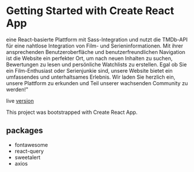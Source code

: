 # Getting Started with Create React App

eine React-basierte Plattform mit Sass-Integration und nutzt die TMDb-API für eine nahtlose Integration von Film- und Serieninformationen. Mit ihrer ansprechenden Benutzeroberfläche und benutzerfreundlichen Navigation ist die Website ein perfekter Ort, um nach neuen Inhalten zu suchen, Bewertungen zu lesen und persönliche Watchlists zu erstellen. Egal ob Sie ein Film-Enthusiast oder Serienjunkie sind, unsere Website bietet ein umfassendes und unterhaltsames Erlebnis. Wir laden Sie herzlich ein, unsere Plattform zu erkunden und Teil unserer wachsenden Community zu werden!"

live [version](https://movie-aliho3ein.netlify.app/)

This project was bootstrapped with Create React App.

## packages

- fontawesome
- react-query
- sweetalert
- axios
